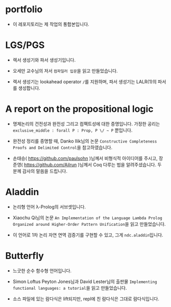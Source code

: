 # portfolio

- 이 레포지토리는 제 작업의 통합본입니다.

# LGS/PGS

- 렉서 생성기와 파서 생성기입니다.

- 오세만 교수님의 저서 `컴파일러 입문`을 읽고 만들었습니다.

- 렉서 생성기는 lookahead operator `/`를 지원하며, 파서 생성기는 LALR(1)의 파서를 생성합니다.

# A report on the propositional logic

- 명제논리의 건전성과 완전성 그리고 컴팩트성에 대한 증명입니다. 가정한 공리는 `exclusive_middle : forall P : Prop, P \/ ~ P` 뿐입니다.

- 완전성 정리를 증명할 때, Danko Ilik님의 논문 `Constructive Completeness Proofs and Delimited Control`을 참고하였습니다.

- 손태승( https://github.com/paulsohn )님께서 비형식적 아이디어를 주시고, 장준영( https://github.com/Ailrun )님께서 Coq 다루는 법을 알려주셨습니다. 두 분께 감사의 말씀을 드립니다.

# Aladdin

- 논리형 언어 λ-Prolog의 서브셋입니다.

- Xiaochu Qi님의 논문 `An Implementation of the Language Lambda Prolog Organized around Higher-Order Pattern Unification`을 읽고 만들었습니다.

- 이 언어로 1차 논리 자연 연역 검증기를 구현할 수 있고, 그게 `ndc.aladdin`입니다.

# Butterfly

- 느긋한 순수 함수형 언어입니다.

- Simon Loftus Peyton Jones님과 David Lester님의 출판물 `Implementing functional languages: a tutorial`을 읽고 만들었습니다.

- 소스 파일에 있는 람다식은 lift되지만, repl에 친 람다식은 그대로 람다식입니다.
